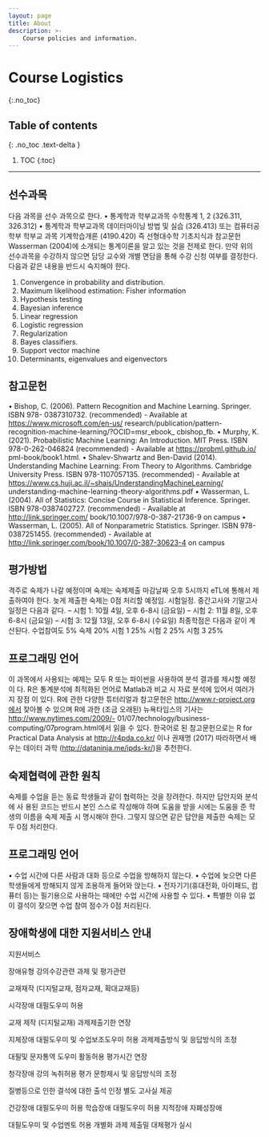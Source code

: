 ```yaml
---
layout: page
title: About
description: >-
    Course policies and information.
---
```


# Course Logistics
{:.no_toc}

## Table of contents
{: .no_toc .text-delta }

1. TOC
{:toc}

---

## 선수과목

다음 과목을 선수 과목으로 한다.
• 통계학과 학부교과목 수학통계 1, 2 (326.311, 326.312)
• 통계학과 학부교과목 데이터마이닝 방법 및 실습 (326.413) 또는 컴퓨터공학부 학부교
과목 기계학습개론 (4190.420)
즉 선형대수학 기초지식과 참고문헌 Wasserman (2004)에 소개되는 통계이론을 알고 있는
것을 전제로 한다. 만약 위의 선수과목을 수강하지 않으면 담당 교수와 개별 면담을 통해 수강
신청 여부를 결정한다. 다음과 같은 내용을 반드시 숙지해야 한다.
1. Convergence in probability and distribution.
2. Maximum likelihood estimation: Fisher information
3. Hypothesis testing
4. Bayesian inference
5. Linear regression
6. Logistic regression
7. Regularization
8. Bayes classifiers.
9. Support vector machine
10. Determinants, eigenvalues and eigenvectors

## 참고문헌

• Bishop, C. (2006). Pattern Recognition and Machine Learning. Springer. ISBN 978-
0387310732. (recommended) - Available at https://www.microsoft.com/en-us/
research/publication/pattern-recognition-machine-learning/?OCID=msr_ebook_
cbishop_fb.
• Murphy, K. (2021). Probabilistic Machine Learning: An Introduction. MIT Press.
ISBN 978-0-262-046824 (recommended) - Available at https://probml.github.io/
pml-book/book1.html.
• Shalev-Shwartz and Ben-David (2014). Understanding Machine Learning: From Theory
to Algorithms. Cambridge University Press. ISBN 978-1107057135. (recommended) -
Available at https://www.cs.huji.ac.il/~shais/UnderstandingMachineLearning/
understanding-machine-learning-theory-algorithms.pdf
• Wasserman, L. (2004). All of Statistics: Concise Course in Statistical Inference. Springer.
ISBN 978-0387402727. (recommended) - Available at http://link.springer.com/
book/10.1007/978-0-387-21736-9 on campus
• Wasserman, L. (2005). All of Nonparametric Statistics. Springer. ISBN 978-0387251455.
(recommended) - Available at http://link.springer.com/book/10.1007/0-387-30623-4
on campus

## 평가방법

격주로 숙제가 나갈 예정이며 숙제는 숙제제출 마감날짜 오후 5시까지 eTL에 통해서
제출하여야 한다. 늦게 제출한 숙제는 0점 처리할 예정임.
시험일정. 중간고사와 기말고사 일정은 다음과 같다.
– 시험 1: 10월 4일, 오후 6-8시 (금요일)
– 시험 2: 11월 8일, 오후 6-8시 (금요일)
– 시험 3: 12월 13일, 오후 6-8시 (수요일)
최종학점은 다음과 같이 계산된다.
수업참여도 5%
숙제 20%
시험 1 25%
시험 2 25%
시험 3 25%


## 프로그래밍 언어

이 과목에서 사용되는 예제는 모두 R 또는 파이썬을 사용하여 분석 결과를 제시할 예정이
다. R은 통계분석에 최적화된 언어로 Matlab과 비교 시 자료 분석에 있어서 여러가지 장점
이 있다. R에 관한 다양한 튜터리얼과 참고문헌은 http://www.r-project.org에서 찾아볼
수 있으며 R에 과한 (조금 오래된) 뉴욕타임스의 기사는 http://www.nytimes.com/2009/-
01/07/technology/business-computing/07program.html에서 읽을 수 있다. 한국어로 된
참고문헌으로는 R for Practical Data Analysis at http://r4pda.co.kr/ 이나 권재명 (2017)
따라하면서 배우는 데이터 과학 (http://dataninja.me/ipds-kr/)을 추천한다.

## 숙제협력에 관한 원칙

숙제를 수업을 듣는 동료 학생들과 같이 협력하는 것을 장려한다. 하지만 답안지와 분석에 사
용된 코드는 반드시 본인 스스로 작성해야 하며 도움을 받을 시에는 도움을 준 학생의 이름을
숙제 제출 시 명시해야 한다. 그렇지 않으면 같은 답안을 제출한 숙제는 모두 0점 처리한다.

## 프로그래밍 언어

• 수업 시간에 다른 사람과 대화 등으로 수업을 방해하지 않는다.
• 수업에 늦으면 다른 학생들에게 방해되지 않게 조용하게 들어와 앉는다.
• 전자기기(휴대전화, 아이패드, 컴퓨터 등)는 필기용으로 사용하는 때에만 수업 시간에
사용할 수 있다.
• 특별한 이유 없이 결석이 잦으면 수업 참여 점수가 0점 처리된다.


## 장애학생에 대한 지원서비스 안내

지원서비스

장애유형 강의수강관련 과제 및 평가관련

교재재작 (디지털교재, 점자교재, 확대교재등)

시각장애 대필도우미 허용

교재 제작 (디지털교재) 과제제출기한 연장

지체장애 대필도우미 및 수업보조도우미 허용 과제제출방식 및 응답방식의 조정

대필및 문자통역 도우미 활동허용 평가시간 연장

청각장애 강의 녹취허용 평가 문항제시 및 응답방식의 조정

질병등으로 인한 결석에 대한 출석 인정 별도 고사실 제공

건강장애 대필도우미 허용
학습장애 대필도우미 허용
지적장애
자폐성장애

대필도우미 및 수업멘토 허용 개별화 과제 제출밀 대체평가 실시